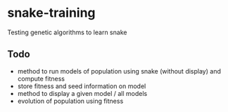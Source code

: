# snake-training
Testing genetic algorithms to learn snake

## Todo

- method to run models of population using snake (without display) and compute fitness
- store fitness and seed information on model
- method to display a given model / all models
- evolution of population using fitness